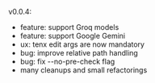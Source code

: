 
v0.0.4:

- feature: support Groq models
- feature: support Google Gemini
- ux: tenx edit args are now mandatory
- bug: improve relative path handling
- bug: fix --no-pre-check flag
- many cleanups and small refactorings

